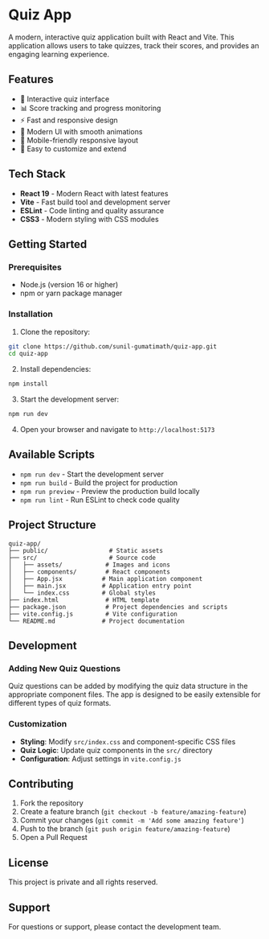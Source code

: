 # Quiz App

A modern, interactive quiz application built with React and Vite. This application allows users to take quizzes, track their scores, and provides an engaging learning experience.

## Features

- 🎯 Interactive quiz interface
- 📊 Score tracking and progress monitoring
- ⚡ Fast and responsive design
- 🎨 Modern UI with smooth animations
- 📱 Mobile-friendly responsive layout
- 🔧 Easy to customize and extend

## Tech Stack

- **React 19** - Modern React with latest features
- **Vite** - Fast build tool and development server
- **ESLint** - Code linting and quality assurance
- **CSS3** - Modern styling with CSS modules

## Getting Started

### Prerequisites

- Node.js (version 16 or higher)
- npm or yarn package manager

### Installation

1. Clone the repository:
```bash
git clone https://github.com/sunil-gumatimath/quiz-app.git
cd quiz-app
```

2. Install dependencies:
```bash
npm install
```

3. Start the development server:
```bash
npm run dev
```

4. Open your browser and navigate to `http://localhost:5173`

## Available Scripts

- `npm run dev` - Start the development server
- `npm run build` - Build the project for production
- `npm run preview` - Preview the production build locally
- `npm run lint` - Run ESLint to check code quality

## Project Structure

```
quiz-app/
├── public/                 # Static assets
├── src/                    # Source code
│   ├── assets/            # Images and icons
│   ├── components/        # React components
│   ├── App.jsx           # Main application component
│   ├── main.jsx          # Application entry point
│   └── index.css         # Global styles
├── index.html             # HTML template
├── package.json           # Project dependencies and scripts
├── vite.config.js         # Vite configuration
└── README.md             # Project documentation
```

## Development

### Adding New Quiz Questions

Quiz questions can be added by modifying the quiz data structure in the appropriate component files. The app is designed to be easily extensible for different types of quiz formats.

### Customization

- **Styling**: Modify `src/index.css` and component-specific CSS files
- **Quiz Logic**: Update quiz components in the `src/` directory
- **Configuration**: Adjust settings in `vite.config.js`

## Contributing

1. Fork the repository
2. Create a feature branch (`git checkout -b feature/amazing-feature`)
3. Commit your changes (`git commit -m 'Add some amazing feature'`)
4. Push to the branch (`git push origin feature/amazing-feature`)
5. Open a Pull Request

## License

This project is private and all rights reserved.

## Support

For questions or support, please contact the development team.
